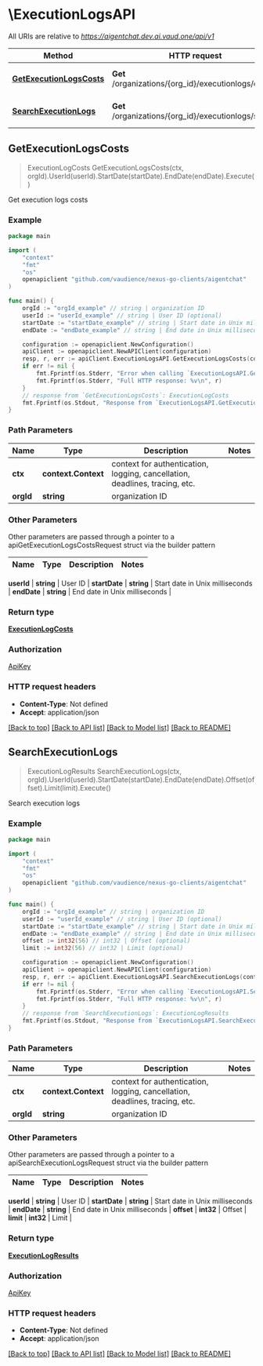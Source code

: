 # \ExecutionLogsAPI

All URIs are relative to *https://aigentchat.dev.ai.vaud.one/api/v1*

Method | HTTP request | Description
------------- | ------------- | -------------
[**GetExecutionLogsCosts**](ExecutionLogsAPI.md#GetExecutionLogsCosts) | **Get** /organizations/{org_id}/executionlogs/costs | Get execution logs costs
[**SearchExecutionLogs**](ExecutionLogsAPI.md#SearchExecutionLogs) | **Get** /organizations/{org_id}/executionlogs/search | Search execution logs



## GetExecutionLogsCosts

> ExecutionLogCosts GetExecutionLogsCosts(ctx, orgId).UserId(userId).StartDate(startDate).EndDate(endDate).Execute()

Get execution logs costs



### Example

```go
package main

import (
	"context"
	"fmt"
	"os"
	openapiclient "github.com/vaudience/nexus-go-clients/aigentchat"
)

func main() {
	orgId := "orgId_example" // string | organization ID
	userId := "userId_example" // string | User ID (optional)
	startDate := "startDate_example" // string | Start date in Unix milliseconds (optional)
	endDate := "endDate_example" // string | End date in Unix milliseconds (optional)

	configuration := openapiclient.NewConfiguration()
	apiClient := openapiclient.NewAPIClient(configuration)
	resp, r, err := apiClient.ExecutionLogsAPI.GetExecutionLogsCosts(context.Background(), orgId).UserId(userId).StartDate(startDate).EndDate(endDate).Execute()
	if err != nil {
		fmt.Fprintf(os.Stderr, "Error when calling `ExecutionLogsAPI.GetExecutionLogsCosts``: %v\n", err)
		fmt.Fprintf(os.Stderr, "Full HTTP response: %v\n", r)
	}
	// response from `GetExecutionLogsCosts`: ExecutionLogCosts
	fmt.Fprintf(os.Stdout, "Response from `ExecutionLogsAPI.GetExecutionLogsCosts`: %v\n", resp)
}
```

### Path Parameters


Name | Type | Description  | Notes
------------- | ------------- | ------------- | -------------
**ctx** | **context.Context** | context for authentication, logging, cancellation, deadlines, tracing, etc.
**orgId** | **string** | organization ID | 

### Other Parameters

Other parameters are passed through a pointer to a apiGetExecutionLogsCostsRequest struct via the builder pattern


Name | Type | Description  | Notes
------------- | ------------- | ------------- | -------------

 **userId** | **string** | User ID | 
 **startDate** | **string** | Start date in Unix milliseconds | 
 **endDate** | **string** | End date in Unix milliseconds | 

### Return type

[**ExecutionLogCosts**](ExecutionLogCosts.md)

### Authorization

[ApiKey](../README.md#ApiKey)

### HTTP request headers

- **Content-Type**: Not defined
- **Accept**: application/json

[[Back to top]](#) [[Back to API list]](../README.md#documentation-for-api-endpoints)
[[Back to Model list]](../README.md#documentation-for-models)
[[Back to README]](../README.md)


## SearchExecutionLogs

> ExecutionLogResults SearchExecutionLogs(ctx, orgId).UserId(userId).StartDate(startDate).EndDate(endDate).Offset(offset).Limit(limit).Execute()

Search execution logs



### Example

```go
package main

import (
	"context"
	"fmt"
	"os"
	openapiclient "github.com/vaudience/nexus-go-clients/aigentchat"
)

func main() {
	orgId := "orgId_example" // string | organization ID
	userId := "userId_example" // string | User ID (optional)
	startDate := "startDate_example" // string | Start date in Unix milliseconds (optional)
	endDate := "endDate_example" // string | End date in Unix milliseconds (optional)
	offset := int32(56) // int32 | Offset (optional)
	limit := int32(56) // int32 | Limit (optional)

	configuration := openapiclient.NewConfiguration()
	apiClient := openapiclient.NewAPIClient(configuration)
	resp, r, err := apiClient.ExecutionLogsAPI.SearchExecutionLogs(context.Background(), orgId).UserId(userId).StartDate(startDate).EndDate(endDate).Offset(offset).Limit(limit).Execute()
	if err != nil {
		fmt.Fprintf(os.Stderr, "Error when calling `ExecutionLogsAPI.SearchExecutionLogs``: %v\n", err)
		fmt.Fprintf(os.Stderr, "Full HTTP response: %v\n", r)
	}
	// response from `SearchExecutionLogs`: ExecutionLogResults
	fmt.Fprintf(os.Stdout, "Response from `ExecutionLogsAPI.SearchExecutionLogs`: %v\n", resp)
}
```

### Path Parameters


Name | Type | Description  | Notes
------------- | ------------- | ------------- | -------------
**ctx** | **context.Context** | context for authentication, logging, cancellation, deadlines, tracing, etc.
**orgId** | **string** | organization ID | 

### Other Parameters

Other parameters are passed through a pointer to a apiSearchExecutionLogsRequest struct via the builder pattern


Name | Type | Description  | Notes
------------- | ------------- | ------------- | -------------

 **userId** | **string** | User ID | 
 **startDate** | **string** | Start date in Unix milliseconds | 
 **endDate** | **string** | End date in Unix milliseconds | 
 **offset** | **int32** | Offset | 
 **limit** | **int32** | Limit | 

### Return type

[**ExecutionLogResults**](ExecutionLogResults.md)

### Authorization

[ApiKey](../README.md#ApiKey)

### HTTP request headers

- **Content-Type**: Not defined
- **Accept**: application/json

[[Back to top]](#) [[Back to API list]](../README.md#documentation-for-api-endpoints)
[[Back to Model list]](../README.md#documentation-for-models)
[[Back to README]](../README.md)

